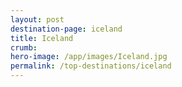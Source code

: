 ```yaml
---
layout: post
destination-page: iceland
title: Iceland
crumb:
hero-image: /app/images/Iceland.jpg
permalink: /top-destinations/iceland
---
```

